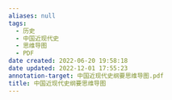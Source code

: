```yaml
---
aliases: null
tags:
  - 历史
  - 中国近现代史
  - 思维导图
  - PDF
date created: 2022-06-20 19:58:18
date updated: 2022-12-01 17:55:23
annotation-target: 中国近现代史纲要思维导图.pdf
title: 中国近现代史纲要思维导图
---
```


